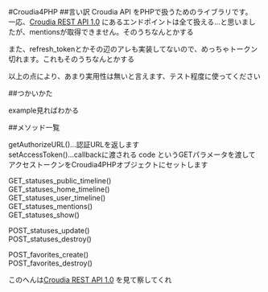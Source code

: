 #Croudia4PHP
##言い訳
Croudia API をPHPで扱うためのライブラリです。  
一応、[Croudia REST API 1.0](http://developer.croudia.com/docs/api10)
にあるエンドポイントは全て扱える…と思いましたが、mentionsが取得できません。そのうちなんとかする

また、refresh_tokenとかその辺のアレも実装してないので、めっちゃトークン切れます。これもそのうちなんとかする  

以上の点により、あまり実用性は無いと言えます、テスト程度に使ってください

##つかいかた

example見ればわかる

##メソッド一覧

getAuthorizeURL()…認証URLを返します  
setAccessToken()…callbackに渡される code というGETパラメータを渡してアクセストークンをCroudia4PHPオブジェクトにセットします  

GET_statuses_public_timeline()  
GET_statuses_home_timeline()  
GET_statuses_user_timeline()  
GET_statuses_mentions()  
GET_statuses_show()  

POST_statuses_update()  
POST_statuses_destroy()  

POST_favorites_create()  
POST_favorites_destroy()  

このへんは[Croudia REST API 1.0](http://developer.croudia.com/docs/api10) を見て察してくれ
